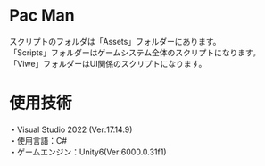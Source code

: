 # Pac Man
スクリプトのフォルダは「Assets」フォルダーにあります。  
「Scripts」フォルダーはゲームシステム全体のスクリプトになります。  
「Viwe」フォルダーはUI関係のスクリプトになります。

# 使用技術
・Visual Studio 2022 (Ver:17.14.9)  
・使用言語：C#  
・ゲームエンジン：Unity6(Ver:6000.0.31f1)
